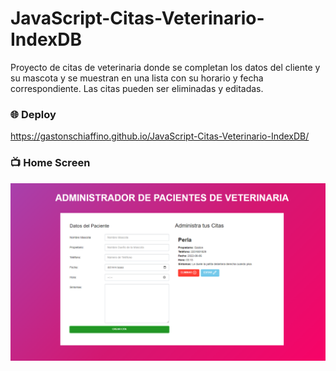 # JavaScript-Citas-Veterinario-IndexDB

Proyecto de citas de veterinaria donde se completan los datos del cliente y su mascota y se muestran en una lista con su horario y fecha correspondiente. Las citas pueden ser eliminadas y editadas. 

### :globe_with_meridians: Deploy 
https://gastonschiaffino.github.io/JavaScript-Citas-Veterinario-IndexDB/

### :tv: Home Screen
![home](/assets/veterinaria.png)
